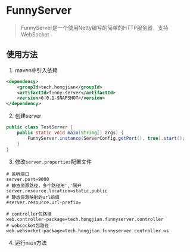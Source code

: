 # FunnyServer

> FunnyServer是一个使用Netty编写的简单的HTTP服务器，支持WebSocket


## 使用方法

1. maven中引入依赖

```xml
<dependency>
    <groupId>tech.hongjian</groupId>
    <artifactId>funny-server</artifactId>
    <version>0.0.1-SNAPSHOT</version>
</dependency>
```

2. 创建server

```java
public class TestServer {
    public static void main(String[] args) {
        FunnyServer.instance(ServerConfig.getPort(), true).start();
    }
}
```

3. 修改`server.properties`配置文件

```properties
# 监听端口
server.port=9000
# 静态资源路径，多个路径用','隔开
server.resource.location=static,public
# 静态资源映射的url前缀
#server.resource.url-prefix=

# controller包路径
web.controller-package=tech.hongjian.funnyserver.controller
# websocket包路径
web.websocket-package=tech.hongjian.funnyserver.controller.ws
```
4. 运行`main`方法
